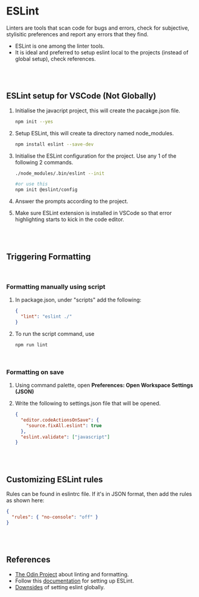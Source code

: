 # ESLint

Linters are tools that scan code for bugs and errors, check for subjective, stylisitic preferences and report any errors that they find.

- ESLint is one among the linter tools.
- It is ideal and preferred to setup eslint local to the projects (instead of global setup), check references.

<br>
<br>

## ESLint setup for VSCode (Not Globally)

1. Initialise the javacript project, this will create the pacakge.json file.

   ```bash
   npm init --yes
   ```

2. Setup ESLint, this will create ta directory named node_modules.

   ```bash
   npm install eslint --save-dev
   ```

3. Initialise the ESLint configuration for the project. Use any 1 of the following 2 commands.

   ```bash
   ./node_modules/.bin/eslint --init
   ```

   ```bash
   #or use this
   npm init @eslint/config
   ```

4. Answer the prompts according to the project.

5. Make sure ESLint extension is installed in VSCode so that error highlighting starts to kick in the code editor.

<br>
<br>

## Triggering Formatting

<br>

### Formatting manually using script

1. In package.json, under "scripts" add the following:

   ```json
   {
     "lint": "eslint ./"
   }
   ```

2. To run the script command, use

   ```bash
   npm run lint
   ```

<br>

### Formatting on save

1. Using command palette, open **Preferences: Open Workspace Settings (JSON)**
2. Write the following to settings.json file that will be opened.

   ```json
   {
     "editor.codeActionsOnSave": {
       "source.fixAll.eslint": true
     },
     "eslint.validate": ["javascript"]
   }
   ```

<br>
<br>

## Customizing ESLint rules

Rules can be found in eslintrc file. If it's in JSON format, then add the rules as shown here:

```json
{
  "rules": { "no-console": "off" }
}
```

<br>
<br>

## References

- [The Odin Project](https://www.theodinproject.com/lessons/node-path-javascript-linting) about linting and formatting.
- Follow this [documentation](https://www.digitalocean.com/community/tutorials/linting-and-formatting-with-eslint-in-vs-code) for setting up ESLint.
- [Downsides](https://stackoverflow.com/questions/66694306/any-downsides-to-installing-eslint-globally) of setting eslint globally.
